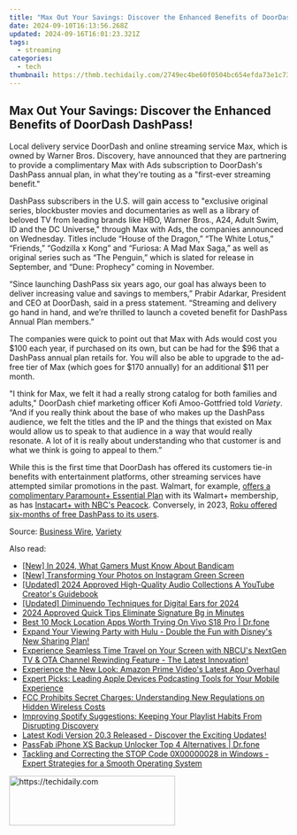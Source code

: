 ```yaml
---
title: "Max Out Your Savings: Discover the Enhanced Benefits of DoorDash DashPass!"
date: 2024-09-10T16:13:56.268Z
updated: 2024-09-16T16:01:23.321Z
tags:
  - streaming
categories:
  - tech
thumbnail: https://thmb.techidaily.com/2749ec4be60f0504bc654efda73e1c737728931364b1005e1f68e26d5f0bf62c.jpg
---
```


## Max Out Your Savings: Discover the Enhanced Benefits of DoorDash DashPass!

Local delivery service DoorDash and online streaming service Max, which is owned by Warner Bros. Discovery, have announced that they are partnering to provide a complimentary Max with Ads subscription to DoorDash's DashPass annual plan, in what they're touting as a "first-ever streaming benefit."

 DashPass subscribers in the U.S. will gain access to "exclusive original series, blockbuster movies and documentaries as well as a library of beloved TV from leading brands like HBO, Warner Bros., A24, Adult Swim, ID and the DC Universe," through Max with Ads, the companies announced on Wednesday. Titles include “House of the Dragon,” “The White Lotus,” “Friends,” “Godzilla x Kong” and “Furiosa: A Mad Max Saga,” as well as original series such as “The Penguin,” which is slated for release in September, and “Dune: Prophecy” coming in November.

 “Since launching DashPass six years ago, our goal has always been to deliver increasing value and savings to members,” Prabir Adarkar, President and CEO at DoorDash, said in a press statement. “Streaming and delivery go hand in hand, and we’re thrilled to launch a coveted benefit for DashPass Annual Plan members.”

 The companies were quick to point out that Max with Ads would cost you $100 each year, if purchased on its own, but can be had for the $96 that a DashPass annual plan retails for. You will also be able to upgrade to the ad-free tier of Max (which goes for $170 annually) for an additional $11 per month.

 "I think for Max, we felt it had a really strong catalog for both families and adults," DoorDash chief marketing officer Kofi Amoo-Gottfried told _Variety_. “And if you really think about the base of who makes up the DashPass audience, we felt the titles and the IP and the things that existed on Max would allow us to speak to that audience in a way that would really resonate. A lot of it is really about understanding who that customer is and what we think is going to appeal to them.”

 While this is the first time that DoorDash has offered its customers tie-in benefits with entertainment platforms, other streaming services have attempted similar promotions in the past. Walmart, for example, [offers a complimentary Paramount+ Essential Plan](https://redirect.viglink.com/?key=e7eab128eb8d1c53e14db14f4c632447&cuid=UUhtgUeUpU2004861&u=https%3A%2F%2Fwww.walmart.com%2Fplus%2Fparamount-video-streaming) with its Walmart+ membership, as has [Instacart+ with NBC's Peacock](https://www.instacart.com/help/section/360007797952/21190821634324). Conversely, in 2023, [Roku offered six-months of free DashPass to its users](https://location-social.techidaily.com/in-2024-how-to-change-realme-c53-location-on-skout-drfone-by-drfone-virtual-android/).

 Source: [Business Wire](https://www.businesswire.com/news/home/20240813315636/en/DoorDash-Partners-with-Max-to-Introduce-First-Ever-Streaming-Benefit-for-DashPass-Members-in-the-U.S), [Variety](https://variety.com/2024/streaming/news/free-max-subscription-doordash-dashpass-1236104448/)

<ins class="adsbygoogle"
     style="display:block"
     data-ad-format="autorelaxed"
     data-ad-client="ca-pub-7571918770474297"
     data-ad-slot="1223367746"></ins>

<ins class="adsbygoogle"
     style="display:block"
     data-ad-client="ca-pub-7571918770474297"
     data-ad-slot="8358498916"
     data-ad-format="auto"
     data-full-width-responsive="true"></ins>

<span class="atpl-alsoreadstyle">Also read:</span>
<div><ul>
<li><a href="https://screen-video-capture.techidaily.com/new-in-2024-what-gamers-must-know-about-bandicam/"><u>[New] In 2024, What Gamers Must Know About Bandicam</u></a></li>
<li><a href="https://instagram-video-recordings.techidaily.com/new-transforming-your-photos-on-instagram-green-screen/"><u>[New] Transforming Your Photos on Instagram Green Screen</u></a></li>
<li><a href="https://youtube-tips.techidaily.com/ed-2024-approved-high-quality-audio-collections-a-youtube-creators-guidebook/"><u>[Updated] 2024 Approved High-Quality Audio Collections A YouTube Creator's Guidebook</u></a></li>
<li><a href="https://fox-helps.techidaily.com/updated-diminuendo-techniques-for-digital-ears-for-2024/"><u>[Updated] Diminuendo Techniques for Digital Ears for 2024</u></a></li>
<li><a href="https://extra-support.techidaily.com/2024-approved-quick-tips-eliminate-signature-bg-in-minutes/"><u>2024 Approved Quick Tips Eliminate Signature Bg in Minutes</u></a></li>
<li><a href="https://fake-location.techidaily.com/best-10-mock-location-apps-worth-trying-on-vivo-s18-pro-drfone-by-drfone-virtual-android/"><u>Best 10 Mock Location Apps Worth Trying On Vivo S18 Pro | Dr.fone</u></a></li>
<li><a href="https://media-tips.techidaily.com/expand-your-viewing-party-with-hulu-double-the-fun-with-disneys-new-sharing-plan/"><u>Expand Your Viewing Party with Hulu - Double the Fun with Disney's New Sharing Plan!</u></a></li>
<li><a href="https://media-tips.techidaily.com/experience-seamless-time-travel-on-your-screen-with-nbcus-nextgen-tv-and-ota-channel-rewinding-feature-the-latest-innovation/"><u>Experience Seamless Time Travel on Your Screen with NBCU's NextGen TV & OTA Channel Rewinding Feature - The Latest Innovation!</u></a></li>
<li><a href="https://media-tips.techidaily.com/experience-the-new-look-amazon-prime-videos-latest-app-overhaul/"><u>Experience the New Look: Amazon Prime Video's Latest App Overhaul</u></a></li>
<li><a href="https://media-tips.techidaily.com/expert-picks-leading-apple-devices-podcasting-tools-for-your-mobile-experience/"><u>Expert Picks: Leading Apple Devices Podcasting Tools for Your Mobile Experience</u></a></li>
<li><a href="https://media-tips.techidaily.com/fcc-prohibits-secret-charges-understanding-new-regulations-on-hidden-wireless-costs/"><u>FCC Prohibits Secret Charges: Understanding New Regulations on Hidden Wireless Costs</u></a></li>
<li><a href="https://media-tips.techidaily.com/improving-spotify-suggestions-keeping-your-playlist-habits-from-disrupting-discovery/"><u>Improving Spotify Suggestions: Keeping Your Playlist Habits From Disrupting Discovery</u></a></li>
<li><a href="https://media-tips.techidaily.com/latest-kodi-version-203-released-discover-the-exciting-updates/"><u>Latest Kodi Version 20.3 Released - Discover the Exciting Updates!</u></a></li>
<li><a href="https://iphone-unlock.techidaily.com/passfab-iphone-xs-backup-unlocker-top-4-alternatives-drfone-by-drfone-ios/"><u>PassFab iPhone XS Backup Unlocker Top 4 Alternatives | Dr.fone</u></a></li>
<li><a href="https://tech-recovery.techidaily.com/tackling-and-correcting-the-stop-code-0x00000028-in-windows-expert-strategies-for-a-smooth-operating-system/"><u>Tackling and Correcting the STOP Code 0X00000028 in Windows - Expert Strategies for a Smooth Operating System</u></a></li>
</ul></div>

<!-- affiliate ads begin -->
<a href="https://wigfever.sjv.io/c/5597632/2005183/22899" target="_top" id="2005183">
  <img src="//a.impactradius-go.com/display-ad/22899-2005183" border="0" alt="https://techidaily.com" width="300" height="90"/>
</a>
<img height="0" width="0" src="https://wigfever.sjv.io/i/5597632/2005183/22899" style="position:absolute;visibility:hidden;" border="0" />
<!-- affiliate ads end -->

